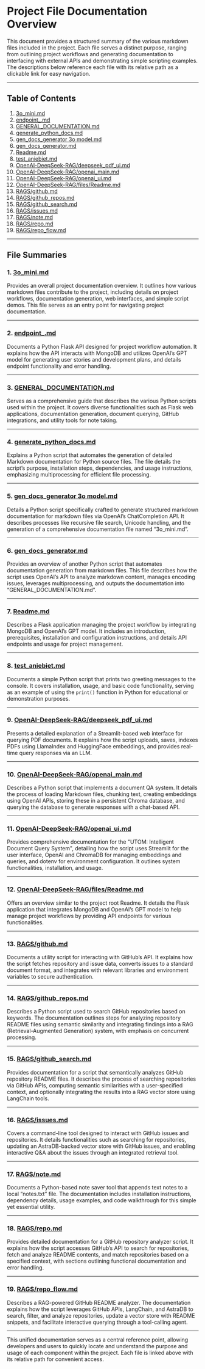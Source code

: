 # Project File Documentation Overview

This document provides a structured summary of the various markdown files included in the project. Each file serves a distinct purpose, ranging from outlining project workflows and generating documentation to interfacing with external APIs and demonstrating simple scripting examples. The descriptions below reference each file with its relative path as a clickable link for easy navigation.

---

## Table of Contents

1. [3o_mini.md](3o_mini.md)
2. [endpoint_.md](endpoint_.md)
3. [GENERAL_DOCUMENTATION.md](GENERAL_DOCUMENTATION.md)
4. [generate_python_docs.md](generate_python_docs.md)
5. [gen_docs_generator 3o model.md](gen_docs_generator%203o%20model.md)
6. [gen_docs_generator.md](gen_docs_generator.md)
7. [Readme.md](Readme.md)
8. [test_aniebiet.md](test_aniebiet.md)
9. [OpenAI-DeepSeek-RAG/deepseek_pdf_ui.md](OpenAI-DeepSeek-RAG/deepseek_pdf_ui.md)
10. [OpenAI-DeepSeek-RAG/openai_main.md](OpenAI-DeepSeek-RAG/openai_main.md)
11. [OpenAI-DeepSeek-RAG/openai_ui.md](OpenAI-DeepSeek-RAG/openai_ui.md)
12. [OpenAI-DeepSeek-RAG/files/Readme.md](OpenAI-DeepSeek-RAG/files/Readme.md)
13. [RAGS/github.md](RAGS/github.md)
14. [RAGS/github_repos.md](RAGS/github_repos.md)
15. [RAGS/github_search.md](RAGS/github_search.md)
16. [RAGS/issues.md](RAGS/issues.md)
17. [RAGS/note.md](RAGS/note.md)
18. [RAGS/repo.md](RAGS/repo.md)
19. [RAGS/repo_flow.md](RAGS/repo_flow.md)

---

## File Summaries

### 1. [3o_mini.md](3o_mini.md)
Provides an overall project documentation overview. It outlines how various markdown files contribute to the project, including details on project workflows, documentation generation, web interfaces, and simple script demos. This file serves as an entry point for navigating project documentation.

---

### 2. [endpoint_.md](endpoint_.md)
Documents a Python Flask API designed for project workflow automation. It explains how the API interacts with MongoDB and utilizes OpenAI’s GPT model for generating user stories and development plans, and details endpoint functionality and error handling.

---

### 3. [GENERAL_DOCUMENTATION.md](GENERAL_DOCUMENTATION.md)
Serves as a comprehensive guide that describes the various Python scripts used within the project. It covers diverse functionalities such as Flask web applications, documentation generation, document querying, GitHub integrations, and utility tools for note taking.

---

### 4. [generate_python_docs.md](generate_python_docs.md)
Explains a Python script that automates the generation of detailed Markdown documentation for Python source files. The file details the script’s purpose, installation steps, dependencies, and usage instructions, emphasizing multiprocessing for efficient file processing.

---

### 5. [gen_docs_generator 3o model.md](gen_docs_generator%203o%20model.md)
Details a Python script specifically crafted to generate structured markdown documentation for markdown files via OpenAI’s ChatCompletion API. It describes processes like recursive file search, Unicode handling, and the generation of a comprehensive documentation file named “3o_mini.md”.

---

### 6. [gen_docs_generator.md](gen_docs_generator.md)
Provides an overview of another Python script that automates documentation generation from markdown files. This file describes how the script uses OpenAI’s API to analyze markdown content, manages encoding issues, leverages multiprocessing, and outputs the documentation into “GENERAL_DOCUMENTATION.md”.

---

### 7. [Readme.md](Readme.md)
Describes a Flask application managing the project workflow by integrating MongoDB and OpenAI’s GPT model. It includes an introduction, prerequisites, installation and configuration instructions, and details API endpoints and usage for project management.

---

### 8. [test_aniebiet.md](test_aniebiet.md)
Documents a simple Python script that prints two greeting messages to the console. It covers installation, usage, and basic code functionality, serving as an example of using the `print()` function in Python for educational or demonstration purposes.

---

### 9. [OpenAI-DeepSeek-RAG/deepseek_pdf_ui.md](OpenAI-DeepSeek-RAG/deepseek_pdf_ui.md)
Presents a detailed explanation of a Streamlit-based web interface for querying PDF documents. It explains how the script uploads, saves, indexes PDFs using LlamaIndex and HuggingFace embeddings, and provides real-time query responses via an LLM.

---

### 10. [OpenAI-DeepSeek-RAG/openai_main.md](OpenAI-DeepSeek-RAG/openai_main.md)
Describes a Python script that implements a document QA system. It details the process of loading Markdown files, chunking text, creating embeddings using OpenAI APIs, storing these in a persistent Chroma database, and querying the database to generate responses with a chat-based API.

---

### 11. [OpenAI-DeepSeek-RAG/openai_ui.md](OpenAI-DeepSeek-RAG/openai_ui.md)
Provides comprehensive documentation for the "UTOM: Intelligent Document Query System", detailing how the script uses Streamlit for the user interface, OpenAI and ChromaDB for managing embeddings and queries, and dotenv for environment configuration. It outlines system functionalities, installation, and usage.

---

### 12. [OpenAI-DeepSeek-RAG/files/Readme.md](OpenAI-DeepSeek-RAG/files/Readme.md)
Offers an overview similar to the project root Readme. It details the Flask application that integrates MongoDB and OpenAI’s GPT model to help manage project workflows by providing API endpoints for various functionalities.

---

### 13. [RAGS/github.md](RAGS/github.md)
Documents a utility script for interacting with GitHub’s API. It explains how the script fetches repository and issue data, converts issues to a standard document format, and integrates with relevant libraries and environment variables to secure authentication.

---

### 14. [RAGS/github_repos.md](RAGS/github_repos.md)
Describes a Python script used to search GitHub repositories based on keywords. The documentation outlines steps for analyzing repository README files using semantic similarity and integrating findings into a RAG (Retrieval-Augmented Generation) system, with emphasis on concurrent processing.

---

### 15. [RAGS/github_search.md](RAGS/github_search.md)
Provides documentation for a script that semantically analyzes GitHub repository README files. It describes the process of searching repositories via GitHub APIs, computing semantic similarities with a user-specified context, and optionally integrating the results into a RAG vector store using LangChain tools.

---

### 16. [RAGS/issues.md](RAGS/issues.md)
Covers a command-line tool designed to interact with GitHub issues and repositories. It details functionalities such as searching for repositories, updating an AstraDB-backed vector store with GitHub issues, and enabling interactive Q&A about the issues through an integrated retrieval tool.

---

### 17. [RAGS/note.md](RAGS/note.md)
Documents a Python-based note saver tool that appends text notes to a local “notes.txt” file. The documentation includes installation instructions, dependency details, usage examples, and code walkthrough for this simple yet essential utility.

---

### 18. [RAGS/repo.md](RAGS/repo.md)
Provides detailed documentation for a GitHub repository analyzer script. It explains how the script accesses GitHub’s API to search for repositories, fetch and analyze README contents, and match repositories based on a specified context, with sections outlining functional documentation and error handling.

---

### 19. [RAGS/repo_flow.md](RAGS/repo_flow.md)
Describes a RAG-powered GitHub README analyzer. The documentation explains how the script leverages GitHub APIs, LangChain, and AstraDB to search, filter, and analyze repositories, update a vector store with README snippets, and facilitate interactive querying through a tool-calling agent.

---

This unified documentation serves as a central reference point, allowing developers and users to quickly locate and understand the purpose and usage of each component within the project. Each file is linked above with its relative path for convenient access.